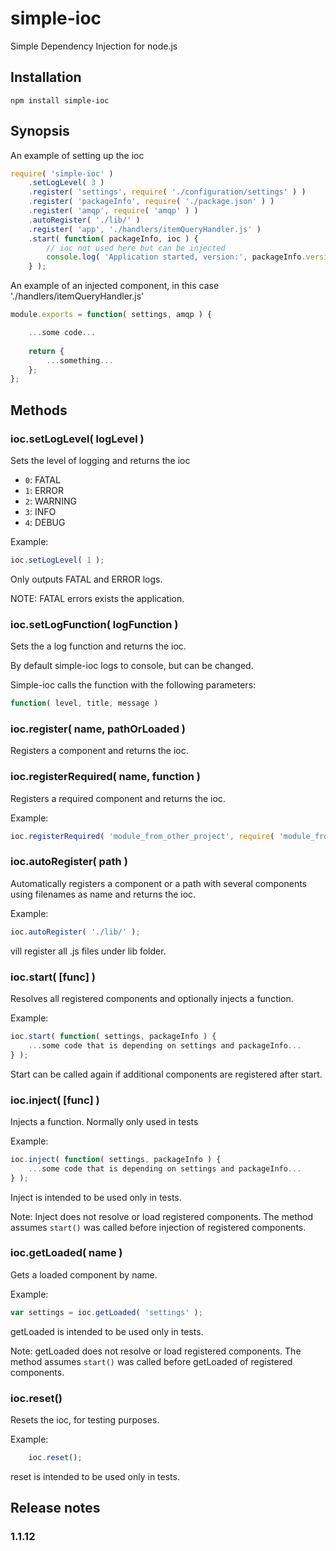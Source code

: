 simple-ioc
==========

Simple Dependency Injection for node.js

## Installation

```
npm install simple-ioc
```

## Synopsis

An example of setting up the ioc

```javascript
require( 'simple-ioc' )
	.setLogLevel( 3 )
	.register( 'settings', require( './configuration/settings' ) )
	.register( 'packageInfo', require( './package.json' ) )
	.register( 'amqp', require( 'amqp' ) )
	.autoRegister( './lib/' )
	.register( 'app', './handlers/itemQueryHandler.js' )
	.start( function( packageInfo, ioc ) {
		// ioc not used here but can be injected
		console.log( 'Application started, version:', packageInfo.version );
	} );
```

An example of an injected component, in this case './handlers/itemQueryHandler.js'

```javascript
module.exports = function( settings, amqp ) {

	...some code...
	
	return {
		...something...
	};
};
```

## Methods

### ioc.setLogLevel( logLevel )

Sets the level of logging and returns the ioc

- `0`: FATAL
- `1`: ERROR
- `2`: WARNING
- `3`: INFO
- `4`: DEBUG

Example:

```javascript
ioc.setLogLevel( 1 );
```
Only outputs FATAL and ERROR logs.

NOTE: FATAL errors exists the application.

### ioc.setLogFunction( logFunction )

Sets the a log function and returns the ioc.

By default simple-ioc logs to console, but can be changed.

Simple-ioc calls the function with the following parameters:

```javascript
function( level, title, message )
```

### ioc.register( name, pathOrLoaded )

Registers a component and returns the ioc.

### ioc.registerRequired( name, function )

Registers a required component and returns the ioc.

Example:
```javascript
ioc.registerRequired( 'module_from_other_project', require( 'module_from_other_project_in_node_modules' ) );
```

### ioc.autoRegister( path )

Automatically registers a component or a path with several components using filenames as name and returns the ioc.

Example:
```javascript
ioc.autoRegister( './lib/' );
```

vill register all .js files under lib folder.

### ioc.start( [func] )

Resolves all registered components and optionally injects a function.

Example:
```javascript
ioc.start( function( settings, packageInfo ) {
	...some code that is depending on settings and packageInfo...
} );
```

Start can be called again if additional components are registered after start.

### ioc.inject( [func] )

Injects a function. Normally only used in tests

Example:
```javascript
ioc.inject( function( settings, packageInfo ) {
	...some code that is depending on settings and packageInfo...
} );
```

Inject is intended to be used only in tests.

Note: Inject does not resolve or load registered components. The method assumes ``` start() ``` was called before injection of registered components.

### ioc.getLoaded( name )

Gets a loaded component by name.

Example:
```javascript
var settings = ioc.getLoaded( 'settings' );
```
getLoaded is intended to be used only in tests.

Note: getLoaded does not resolve or load registered components. The method assumes ``` start() ``` was called before getLoaded of registered components.

### ioc.reset()

Resets the ioc, for testing purposes.

Example:
```javascript
	ioc.reset();
```

reset is intended to be used only in tests.

## Release notes

### 1.1.12




